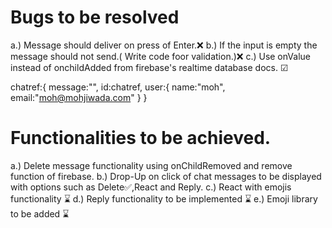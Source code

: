 # Bugs to be resolved

a.) Message should deliver on press of Enter.❌
b.) If the input is empty the message should not send.( Write code foor validation.)❌
c.) Use onValue instead of onchildAdded from firebase's realtime database docs. ☑


chatref:{
message:"",
id:chatref,
user:{
name:"moh",
email:"moh@mohjiwada.com"
}
}

# Functionalities to be achieved.

a.) Delete message functionality using onChildRemoved and remove function of firebase.
b.) Drop-Up on click of chat messages to be displayed with options such as Delete✅,React and Reply.
c.) React with emojis functionality ⌛
d.) Reply functionality to be implemented ⌛
e.) Emoji library to be added ⌛